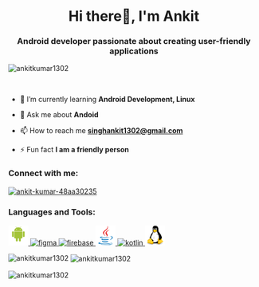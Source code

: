 <h1 align="center">Hi there👋, I'm Ankit</h1>
<h3 align="center">Android developer passionate about creating user-friendly applications</h3>
 
<p align="left"> <img src="https://komarev.com/ghpvc/?username=ankitkumar1302&label=Profile%20views&color=0e75b6&style=flat" alt="ankitkumar1302" /> </p>

<p align="left"> <a href="https://twitter.com/" target="blank"><img src="https://img.shields.io/twitter/follow/?logo=twitter&style=for-the-badge" alt="" /></a> </p>

- 🌱 I’m currently learning **Android Development, Linux**

- 💬 Ask me about **Andoid**

- 📫 How to reach me **singhankit1302@gmail.com**

- ⚡ Fun fact **I am a friendly person**

<h3 align="left">Connect with me:</h3>
<p align="left">
<a href="https://linkedin.com/in/ankit-kumar-48aa30235" target="blank"><img align="center" src="https://raw.githubusercontent.com/rahuldkjain/github-profile-readme-generator/master/src/images/icons/Social/linked-in-alt.svg" alt="ankit-kumar-48aa30235" height="30" width="40" /></a>
</a>
</p>

<h3 align="left">Languages and Tools:</h3>
<p align="left"> <a href="https://developer.android.com" target="_blank" rel="noreferrer"> <img src="https://raw.githubusercontent.com/devicons/devicon/master/icons/android/android-original-wordmark.svg" alt="android" width="40" height="40"/> </a> <a href="https://www.figma.com/" target="_blank" rel="noreferrer"> <img src="https://www.vectorlogo.zone/logos/figma/figma-icon.svg" alt="figma" width="40" height="40"/> </a> <a href="https://firebase.google.com/" target="_blank" rel="noreferrer"> <img src="https://www.vectorlogo.zone/logos/firebase/firebase-icon.svg" alt="firebase" width="40" height="40"/> </a> <a href="https://www.java.com" target="_blank" rel="noreferrer"> <img src="https://raw.githubusercontent.com/devicons/devicon/master/icons/java/java-original.svg" alt="java" width="40" height="40"/> </a> <a href="https://kotlinlang.org" target="_blank" rel="noreferrer"> <img src="https://www.vectorlogo.zone/logos/kotlinlang/kotlinlang-icon.svg" alt="kotlin" width="40" height="40"/> </a> <a href="https://www.linux.org/" target="_blank" rel="noreferrer"> <img src="https://raw.githubusercontent.com/devicons/devicon/master/icons/linux/linux-original.svg" alt="linux" width="40" height="40"/> </a> </p>

<p><img align="left" src="https://github-readme-stats.vercel.app/api/top-langs?username=ankitkumar1302&show_icons=true&locale=en&layout=compact" alt="ankitkumar1302" /></p>

<p>&nbsp;<img align="center" src="https://github-readme-stats.vercel.app/api?username=ankitkumar1302&show_icons=true&locale=en" alt="ankitkumar1302" /></p>

<p><img align="center" src="https://github-readme-streak-stats.herokuapp.com/?user=ankitkumar1302&" alt="ankitkumar1302" /></p>
